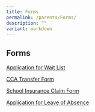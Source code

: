 ```yaml
---
title: Forms
permalink: /parents/Forms/
description: ""
variant: markdown
---
```

## Forms

[Application for Wait List ](/files/ApplicationForm_Wait_List_10_2024.pdf)

[CCA Transfer Form](/files/2022_New_CCA_Transfer_Form.pdf)

[School Insurance Claim Form](/files/2020%20MOE%20Student%20GPA%20claim%20form.pdf)

[Application for Leave of Absence](https://form.gov.sg/66fe2ebbecb8d68b5cd10951)